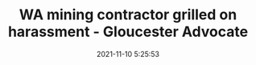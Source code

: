 ---
"title": "WA mining contractor grilled on harassment - Gloucester Advocate"
"date": "2021-11-10 5:25:53"
"feed_name": "GOOGLENEWSMINING"
"feed_website": "https://news.google.com/search?q=mining%2Bincident&hl=en-US&gl=US&ceid=US:en"
"feed_rss": "https://news.google.com/rss/search?q=mining%2Bincident&hl=en-US&gl=US&ceid=US:en"
"link": "https://www.gloucesteradvocate.com.au/story/7505698/wa-mining-contractor-grilled-on-harassment/?cs=9397"
"source": "{'href': 'https://www.gloucesteradvocate.com.au', 'title': 'Gloucester Advocate'}"
"file": "_posts/2021-1-1-df1352a114bd407ec24a6e76048f12ff00d39ebb.md"
"accident": "0"
"drilling": "0"
"dead": "0"
"injured": "0"
"arrested": "0"
"place": "unknown place"
"where": "unknown site"
"causes": "unknown"
"place_uri": "unknown place"
---
